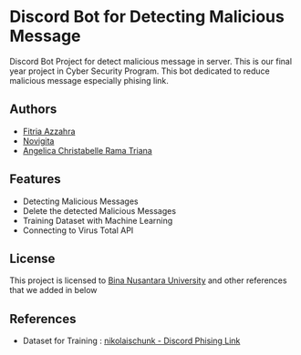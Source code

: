 # Discord Bot for Detecting Malicious Message

Discord Bot Project for detect malicious message in server. This is our final year project in Cyber Security Program. This bot dedicated to reduce malicious message especially phising link.



## Authors

- [Fitria Azzahra](https://github.com/RainbowLoveBakedCake)
- [Novigita](https://github.com/livrenoir)
- [Angelica Christabelle Rama Triana](https://github.com/angelicacrt)



## Features

- Detecting Malicious Messages
- Delete the detected Malicious Messages
- Training Dataset with Machine Learning
- Connecting to Virus Total API


## License

This project is licensed to [Bina Nusantara University](https://binus.ac.id/) and other references that we added in below


## References

- Dataset for Training : [nikolaischunk - Discord Phising Link](https://github.com/nikolaischunk/discord-phishing-links)
